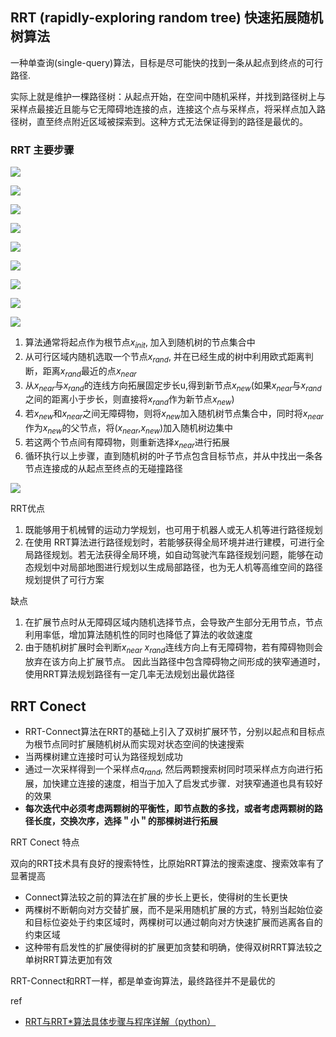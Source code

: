 
## RRT (rapidly-exploring random tree) 快速拓展随机树算法

一种单查询(single-query)算法，目标是尽可能快的找到一条从起点到终点的可行路径.

实际上就是维护一棵路径树：从起点开始，在空间中随机采样，并找到路径树上与采样点最接近且能与它无障碍地连接的点，连接这个点与采样点，将采样点加入路径树，直至终点附近区域被探索到。这种方式无法保证得到的路径是最优的。

### RRT 主要步骤

![](./img/rrt/img1.png)

![](./img/rrt/img2.png)

![](./img/rrt/img3.png)

![](./img/rrt/img4.png)

![](./img/rrt/img5.png)

![](./img/rrt/img6.png)

![](./img/rrt/img7.png)

![](./img/rrt/img8.png)

![](./img/rrt/img9.png)

1. 算法通常将起点作为根节点$x_{init}$, 加入到随机树的节点集合中
2. 从可行区域内随机选取一个节点$x_{rand}$, 并在已经生成的树中利用欧式距离判断，距离$x_{rand}$最近的点$x_{near}$
3. 从$x_{near}$与$x_{rand}$的连线方向拓展固定步长u,得到新节点$x_{new}$(如果$x_{near}$与$x_{rand}$之间的距离小于步长，则直接将$x_{rand}$作为新节点$x_{new}$)
4. 若$x_{new}$和$x_{near}$之间无障碍物，则将$x_{new}$加入随机树节点集合中，同时将$x_{near}$作为$x_{new}$的父节点，将($x_{near}$,$x_{new}$)加入随机树边集中
5. 若这两个节点间有障碍物，则重新选择$x_{near}$进行拓展
6. 循环执行以上步骤，直到随机树的叶子节点包含目标节点，并从中找出一条各节点连接成的从起点至终点的无碰撞路径

![](./img/rrt/img10.png)

RRT优点

1. 既能够用于机械臂的运动力学规划，也可用于机器人或无人机等进行路径规划
2. 在使用 RRT算法进行路径规划时，若能够获得全局环境并进行建模，可进行全局路径规划。若无法获得全局环境，如自动驾驶汽车路径规划问题，能够在动态规划中对局部地图进行规划以生成局部路径，也为无人机等高维空间的路径规划提供了可行方案

缺点

1. 在扩展节点时从无障碍区域内随机选择节点，会导致产生部分无用节点，节点利用率低，增加算法随机性的同时也降低了算法的收敛速度
2. 由于随机树扩展时会判断$x_{near}$ $x_{rand}$连线方向上有无障碍物，若有障碍物则会放弃在该方向上扩展节点。 因此当路径中包含障碍物之间形成的狭窄通道时，使用RRT算法规划路径有一定几率无法规划出最优路径

## RRT Conect 

- RRT-Connect算法在RRT的基础上引入了双树扩展环节，分别以起点和目标点为根节点同时扩展随机树从而实现对状态空间的快速搜索
- 当两棵树建立连接时可认为路径规划成功
- 通过一次采样得到一个采样点$q_{rand}$, 然后两颗搜索树同时项采样点方向进行拓展，加快建立连接的速度，相当于加入了启发式步骤．对狭窄通道也具有较好的效果
- **每次迭代中必须考虑两颗树的平衡性，即节点数的多找，或者考虑两颗树的路径长度，交换次序，选择＂小＂的那棵树进行拓展**

RRT Conect 特点

双向的RRT技术具有良好的搜索特性，比原始RRT算法的搜索速度、搜索效率有了显著提高

- Connect算法较之前的算法在扩展的步长上更长，使得树的生长更快
- 两棵树不断朝向对方交替扩展，而不是采用随机扩展的方式，特别当起始位姿和目标位姿处于约束区域时，两棵树可以通过朝向对方快速扩展而逃离各自的约束区域
- 这种带有启发性的扩展使得树的扩展更加贪婪和明确，使得双树RRT算法较之单树RRT算法更加有效

RRT-Connect和RRT一样，都是单查询算法，最终路径并不是最优的

ref

- [RRT与RRT*算法具体步骤与程序详解（python）](https://blog.csdn.net/weixin_42875283/article/details/124408158)
